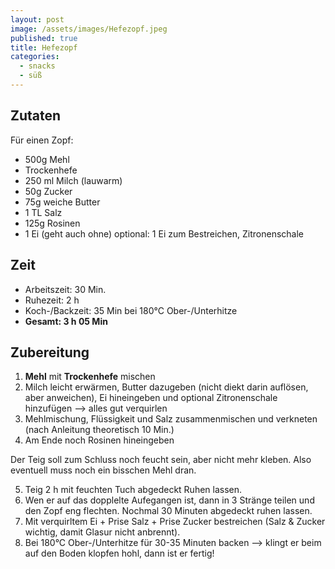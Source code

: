 ```yaml
---
layout: post
image: /assets/images/Hefezopf.jpeg
published: true
title: Hefezopf
categories:
  - snacks
  - süß
---
```

## Zutaten
Für einen Zopf:
- 500g Mehl
- Trockenhefe
- 250 ml Milch (lauwarm)
- 50g Zucker
- 75g weiche Butter
- 1 TL Salz
- 125g Rosinen
- 1 Ei (geht auch ohne)
optional: 1 Ei zum Bestreichen, Zitronenschale

## Zeit
- Arbeitszeit: 30 Min.
- Ruhezeit: 2 h
- Koch-/Backzeit: 35 Min bei 180°C Ober-/Unterhitze
- **Gesamt: 3 h 05 Min**

## Zubereitung
1. **Mehl** mit **Trockenhefe** mischen
2. Milch leicht erwärmen, Butter dazugeben (nicht diekt darin auflösen, aber anweichen), Ei hineingeben und optional Zitronenschale hinzufügen --> alles gut verquirlen
3. Mehlmischung, Flüssigkeit und Salz zusammenmischen und verkneten (nach Anleitung theoretisch 10 Min.)
4. Am Ende noch Rosinen hineingeben

Der Teig soll zum Schluss noch feucht sein, aber nicht mehr kleben. Also eventuell muss noch ein bisschen Mehl dran.

5. Teig 2 h mit feuchten Tuch abgedeckt Ruhen lassen.
6. Wen er auf das dopplelte Aufegangen ist, dann in 3 Stränge teilen und den Zopf eng flechten. Nochmal 30 Minuten abgedeckt ruhen lassen.
7. Mit verquirltem Ei + Prise Salz + Prise Zucker bestreichen (Salz & Zucker wichtig, damit Glasur nicht anbrennt).
8. Bei 180°C Ober-/Unterhitze für 30-35 Minuten backen --> klingt er beim auf den Boden klopfen hohl, dann ist er fertig!

